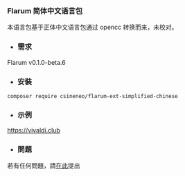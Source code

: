 ### Flarum 简体中文语言包

本语言包基于正体中文语言包通过 opencc 转换而来，未校对。

- ### 需求
Flarum v0.1.0-beta.6

- ### 安裝
```
composer require csineneo/flarum-ext-simplified-chinese
```

- ### 示例
https://vivaldi.club 

- ### 問題
若有任何問題，請[在此](https://vivaldi.club/t/flarum)提出
